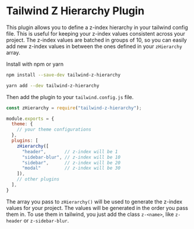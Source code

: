 # Tailwind Z Hierarchy Plugin

This plugin allows you to define a z-index hierarchy in your tailwind config file. This is useful for keeping your z-index values consistent across your project. The z-index values are batched in groups of 10, so you can easily add new z-index values in between the ones defined in your `zHierarchy` array.

Install with npm or yarn

```bash
npm install --save-dev tailwind-z-hierarchy
```

```bash
yarn add --dev tailwind-z-hierarchy
```

Then add the plugin to your `tailwind.config.js` file.

```js
const zHierarchy = require("tailwind-z-hierarchy");

module.exports = {
  theme: {
    // your theme configurations
  },
  plugins: [
    zHierarchy([
      "header",       // z-index will be 1
      "sidebar-blur", // z-index will be 10
      "sidebar",      // z-index will be 20
      "modal"         // z-index will be 30
    ]),
    // other plugins
  ],
}
```

The array you pass to `zHierarchy()` will be used to generate the z-index values for your project. The values will be generated in the order you pass them in. To use them in tailwind, you just add the class `z-<name>`, like `z-header` or `z-sidebar-blur`.
